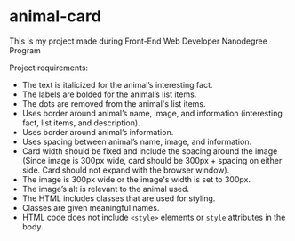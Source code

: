 # animal-card

This is my project made during Front-End Web Developer Nanodegree Program

Project requirements:

* The text is italicized for the animal’s interesting fact.
* The labels are bolded for the animal’s list items.
* The dots are removed from the animal's list items.
* Uses border around animal’s name, image, and information (interesting fact, list items, and description).
* Uses border around animal’s information.
* Uses spacing between animal’s name, image, and information.
* Card width should be fixed and include the spacing around the image (Since image is 300px wide, card should be 300px + spacing on either side. Card should not expand with the browser window).
* The image is 300px wide or the image's width is set to 300px.
* The image’s alt is relevant to the animal used.
* The HTML includes classes that are used for styling.
* Classes are given meaningful names.
* HTML code does not include `<style>` elements or `style` attributes in the body.
